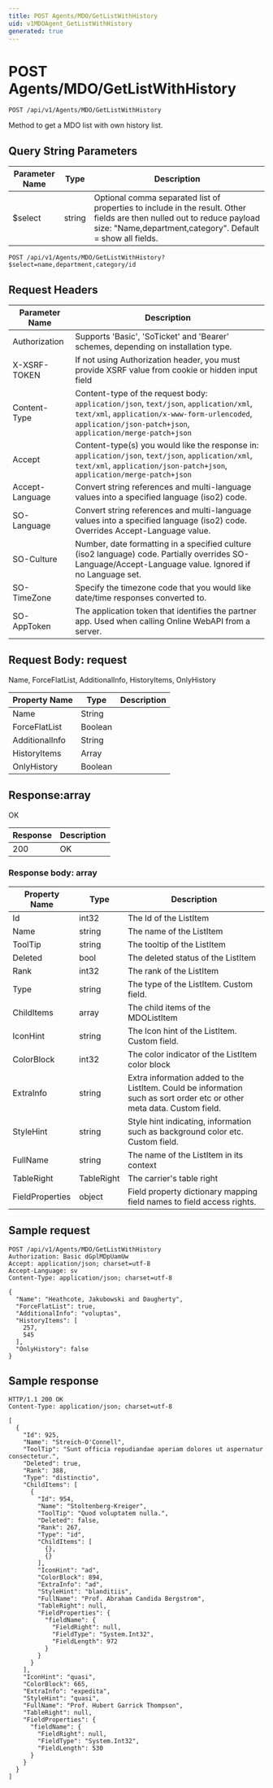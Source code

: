 ```yaml
---
title: POST Agents/MDO/GetListWithHistory
uid: v1MDOAgent_GetListWithHistory
generated: true
---
```


# POST Agents/MDO/GetListWithHistory

```http
POST /api/v1/Agents/MDO/GetListWithHistory
```

Method to get a MDO list with own history list.







## Query String Parameters

| Parameter Name | Type |  Description |
|----------------|------|--------------|
| $select | string |  Optional comma separated list of properties to include in the result. Other fields are then nulled out to reduce payload size: "Name,department,category". Default = show all fields. |

```http
POST /api/v1/Agents/MDO/GetListWithHistory?$select=name,department,category/id
```


## Request Headers

| Parameter Name | Description |
|----------------|-------------|
| Authorization  | Supports 'Basic', 'SoTicket' and 'Bearer' schemes, depending on installation type. |
| X-XSRF-TOKEN   | If not using Authorization header, you must provide XSRF value from cookie or hidden input field |
| Content-Type | Content-type of the request body: `application/json`, `text/json`, `application/xml`, `text/xml`, `application/x-www-form-urlencoded`, `application/json-patch+json`, `application/merge-patch+json` |
| Accept         | Content-type(s) you would like the response in: `application/json`, `text/json`, `application/xml`, `text/xml`, `application/json-patch+json`, `application/merge-patch+json` |
| Accept-Language | Convert string references and multi-language values into a specified language (iso2) code. |
| SO-Language | Convert string references and multi-language values into a specified language (iso2) code. Overrides Accept-Language value. |
| SO-Culture | Number, date formatting in a specified culture (iso2 language) code. Partially overrides SO-Language/Accept-Language value. Ignored if no Language set. |
| SO-TimeZone | Specify the timezone code that you would like date/time responses converted to. |
| SO-AppToken | The application token that identifies the partner app. Used when calling Online WebAPI from a server. |

## Request Body: request 

Name, ForceFlatList, AdditionalInfo, HistoryItems, OnlyHistory 

| Property Name | Type |  Description |
|----------------|------|--------------|
| Name | String |  |
| ForceFlatList | Boolean |  |
| AdditionalInfo | String |  |
| HistoryItems | Array |  |
| OnlyHistory | Boolean |  |

## Response:array

OK

| Response | Description |
|----------------|-------------|
| 200 | OK |

### Response body: array

| Property Name | Type |  Description |
|----------------|------|--------------|
| Id | int32 | The Id of the ListItem |
| Name | string | The name of the ListItem |
| ToolTip | string | The tooltip of the ListItem |
| Deleted | bool | The deleted status of the ListItem |
| Rank | int32 | The rank of the ListItem |
| Type | string | The type of the ListItem. Custom field. |
| ChildItems | array | The child items of the MDOListItem |
| IconHint | string | The Icon hint of the ListItem. Custom field. |
| ColorBlock | int32 | The color indicator of the ListItem color block |
| ExtraInfo | string | Extra information added to the ListItem. Could be information such as sort order etc or other meta data. Custom field. |
| StyleHint | string | Style hint indicating, information such as background color etc. Custom field. |
| FullName | string | The name of the ListItem in its context |
| TableRight | TableRight | The carrier's table right |
| FieldProperties | object | Field property dictionary mapping field names to field access rights. |

## Sample request

```http!
POST /api/v1/Agents/MDO/GetListWithHistory
Authorization: Basic dGplMDpUamUw
Accept: application/json; charset=utf-8
Accept-Language: sv
Content-Type: application/json; charset=utf-8

{
  "Name": "Heathcote, Jakubowski and Daugherty",
  "ForceFlatList": true,
  "AdditionalInfo": "voluptas",
  "HistoryItems": [
    257,
    545
  ],
  "OnlyHistory": false
}
```

## Sample response

```http_
HTTP/1.1 200 OK
Content-Type: application/json; charset=utf-8

[
  {
    "Id": 925,
    "Name": "Streich-O'Connell",
    "ToolTip": "Sunt officia repudiandae aperiam dolores ut aspernatur consectetur.",
    "Deleted": true,
    "Rank": 388,
    "Type": "distinctio",
    "ChildItems": [
      {
        "Id": 954,
        "Name": "Stoltenberg-Kreiger",
        "ToolTip": "Quod voluptatem nulla.",
        "Deleted": false,
        "Rank": 267,
        "Type": "id",
        "ChildItems": [
          {},
          {}
        ],
        "IconHint": "ad",
        "ColorBlock": 894,
        "ExtraInfo": "ad",
        "StyleHint": "blanditiis",
        "FullName": "Prof. Abraham Candida Bergstrom",
        "TableRight": null,
        "FieldProperties": {
          "fieldName": {
            "FieldRight": null,
            "FieldType": "System.Int32",
            "FieldLength": 972
          }
        }
      }
    ],
    "IconHint": "quasi",
    "ColorBlock": 665,
    "ExtraInfo": "expedita",
    "StyleHint": "quasi",
    "FullName": "Prof. Hubert Garrick Thompson",
    "TableRight": null,
    "FieldProperties": {
      "fieldName": {
        "FieldRight": null,
        "FieldType": "System.Int32",
        "FieldLength": 530
      }
    }
  }
]
```